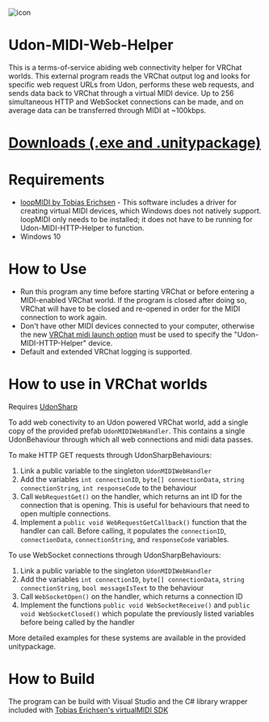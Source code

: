 ![icon](https://user-images.githubusercontent.com/42289116/112239883-b4314480-8c1d-11eb-812a-329190c426af.png)

# Udon-MIDI-Web-Helper
This is a terms-of-service abiding web connectivity helper for VRChat worlds.  This external program reads the VRChat output log and looks for specific web request URLs from Udon, performs these web requests, and sends data back to VRChat through a virtual MIDI device.  Up to 256 simultaneous HTTP and WebSocket connections can be made, and on average data can be transferred through MIDI at ~100kbps.

# [Downloads (.exe and .unitypackage)](https://github.com/DarthShader/Udon-MIDI-HTTP-Helper/releases)

# Requirements
* [loopMIDI by Tobias Erichsen](https://www.tobias-erichsen.de/software/loopmidi.html) - This software includes a driver for creating virtual MIDI devices, which Windows does not natively support.  loopMIDI only needs to be installed; it does not have to be running for Udon-MIDI-HTTP-Helper to function.
* Windows 10

# How to Use
* Run this program any time before starting VRChat or before entering a MIDI-enabled VRChat world.  If the program is closed after doing so, VRChat will have to be closed and re-opened in order for the MIDI connection to work again.
* Don't have other MIDI devices connected to your computer, otherwise the new [VRChat midi launch option](https://docs.vrchat.com/docs/launch-options) must be used to specify the "Udon-MIDI-HTTP-Helper" device.
* Default and extended VRChat logging is supported.

# How to use in VRChat worlds
Requires [UdonSharp](https://github.com/MerlinVR/UdonSharp)

To add web conectivity to an Udon powered VRChat world, add a single copy of the provided prefab `UdonMIDIWebHandler`.  This contains a single UdonBehaviour through which all web connections and midi data passes.  

To make HTTP GET requests through UdonSharpBehaviours: 
1. Link a public variable to the singleton `UdonMIDIWebHandler`
2. Add the variables `int connectionID`, `byte[] connectionData`, `string connectionString`, `int responseCode` to the behaviour
3. Call `WebRequestGet()` on the handler, which returns an int ID for the connection that is opening.  This is useful for behaviours that need to open multiple connections.
4. Implement a `public void WebRequestGetCallback()` function that the handler can call.  Before calling, it populates the `connectionID`, `connectionData`, `connectionString`, and `responseCode` variables.

To use WebSocket connections through UdonSharpBehaviours:
1. Link a public variable to the singleton `UdonMIDIWebHandler`
2. Add the variables `int connectionID`, `byte[] connectionData`, `string connectionString`, `bool messageIsText` to the behaviour
3. Call `WebSocketOpen()` on the handler, which returns a connection ID
4. Implement the functions `public void WebSocketReceive()` and `public void WebSocketClosed()` which populate the previously listed variables before being called by the handler

More detailed examples for these systems are available in the provided unitypackage.

# How to Build
The program can be build with Visual Studio and the C# library wrapper included with [Tobias Erichsen's virtualMIDI SDK](http://www.tobias-erichsen.de/software/virtualmidi/virtualmidi-sdk.html)
